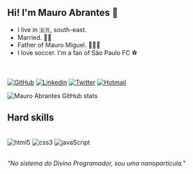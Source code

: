 ## Hi! I'm Mauro Abrantes 🙌

- I live in 🇧🇷, south-east.
- Married. 💑💍
- Father of Mauro Miguel. 👨‍👩‍👦
- I love soccer. I'm a fan of São Paulo FC ⚽
<br>


[![GitHub](https://img.shields.io/badge/GitHub-100000?style=for-the-badge&logo=github&logoColor=white)](https://github.com/mauroabrantes)
[![Linkedin](https://img.shields.io/badge/LinkedIn-0077B5?style=for-the-badge&logo=linkedin&logoColor=white)](https://www.linkedin.com/in/mauroabrantes/)
[![Twitter](https://img.shields.io/badge/Twitter-1DA1F2?style=for-the-badge&logo=twitter&logoColor=white)](https://twitter.com/devAbrantes)
<a href="mailto:mauro.henrique07@hotmail.com.br?Subject=Proposta%20de%20emprego" target = "__blank">![Hotmail](https://img.shields.io/badge/Outlook-0078D4?style=for-the-badge&logo=microsoft-outlook&logoColor=white)</a>

![Mauro Abrantes GitHub stats](https://github-readme-stats.vercel.app/api?username=mauroabrantes&show_icons=true&theme=github_dark)
<br>

## Hard skills

<div style = 'display: inline_block'><br/>
    <img align = 'center' alt = 'html5' src= 'https://img.shields.io/badge/HTML5-E34F26?style=for-the-badge&logo=html5&logoColor=white' />
    <img align = 'center' alt = 'css3' src= 'https://img.shields.io/badge/CSS3-1572B6?style=for-the-badge&logo=css3&logoColor=white' />
    <img align = 'center' alt = 'javaScript' src= 'https://img.shields.io/badge/JavaScript-323330?style=for-the-badge&logo=javascript&logoColor=F7DF1E' />
</div><br>

<em>"No sistema do Divino Programador, sou uma nanopartícula."

